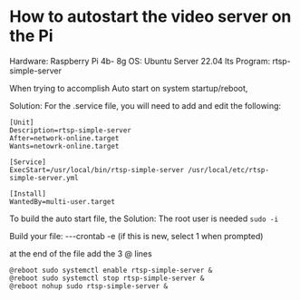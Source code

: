 # How to autostart the video server on the Pi
Hardware: Raspberry Pi 4b- 8g
OS: Ubuntu Server 22.04 lts
Program: rtsp-simple-server

When trying to accomplish Auto start on system startup/reboot, 

Solution:
For the .service file, you will need to add and edit the following:
```
[Unit]
Description=rtsp-simple-server
After=network-online.target
Wants=netowrk-online.target

[Service]
ExecStart=/usr/local/bin/rtsp-simple-server /usr/local/etc/rtsp-simple-server.yml

[Install]
WantedBy=multi-user.target
```

To build the auto start file, the Solution:
The root user is needed
```sudo -i```

Build your file:
---crontab -e (if this is new, select 1 when prompted)

at the end of the file add the 3 @ lines
```
@reboot sudo systemctl enable rtsp-simple-server &
@reboot sudo systemctl stop rtsp-simple-server &
@reboot nohup sudo rtsp-simple-server &
```
